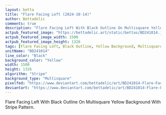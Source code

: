 ```yaml
---
layout: betta
title: "Flare Facing Left (2024-10-14)"
author: Bettadelic
comments: true
description: "Flare Facing Left With Black Outline On Multisquare Yellow Background With Stripe Pattern."
actpub_featured_image: "https://bettadelic.art/static/bettas/BD241014.jpg"
actpub_featured_image_width: 1500
actpub_featured_image_height: 1326
tags: [Flare Facing Left, Black Outline, Yellow Background, Multisquare Background Pattern, Stripe Pattern, October 2024]
unitName: "BD241014"
line_color: "Black"
background_color: "Yellow"
width: 1500
height: 1326
algorithm: "Stripe"
background_type: "Multisquare"
pixelfed: "https://www.deviantart.com/bettadelic/art/BD241014-Flare-Facing-Left-2024-10-14-1110273206"
deviantart: "https://www.deviantart.com/bettadelic/art/BD241014-Flare-Facing-Left-2024-10-14-1110273206"
---
```


Flare Facing Left With Black Outline On Multisquare Yellow Background With Stripe Pattern.
